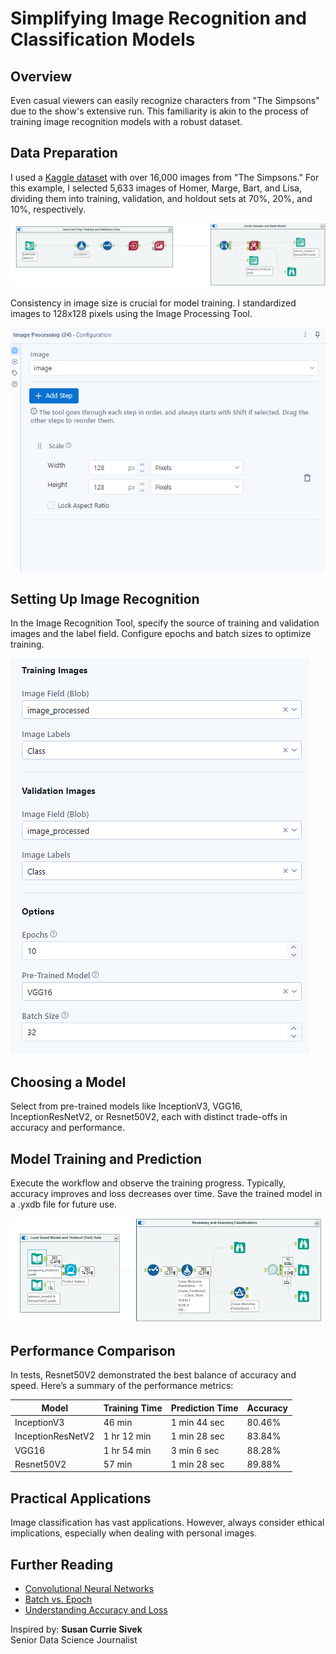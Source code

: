 # Simplifying Image Recognition and Classification Models

## Overview
Even casual viewers can easily recognize characters from "The Simpsons" due to the show's extensive run. This familiarity is akin to the process of training image recognition models with a robust dataset.


## Data Preparation
I used a [Kaggle dataset](https://www.kaggle.com/datasets/mathurinache/simpsons-images) with over 16,000 images from "The Simpsons." For this example, I selected 5,633 images of Homer, Marge, Bart, and Lisa, dividing them into training, validation, and holdout sets at 70%, 20%, and 10%, respectively.

![Placeholder for Workflow Image](https://github.com/alibinkhalid/alteryx_computer_vision/blob/6936c33d7c5dc81fbe03613f71662127ba17ae75/Workflow%20Overview.png)

Consistency in image size is crucial for model training. I standardized images to 128x128 pixels using the Image Processing Tool.

![Placeholder for Image Processing](https://github.com/alibinkhalid/alteryx_computer_vision/blob/71c8e0aa88f3d13d71fc612ff020e6658b81197a/Image%20Processing.png)

## Setting Up Image Recognition
In the Image Recognition Tool, specify the source of training and validation images and the label field. Configure epochs and batch sizes to optimize training.

![Placeholder for Tool Configuration](https://github.com/alibinkhalid/alteryx_computer_vision/blob/61a91d1b443ec7770a13288e7fadaf8cb45ff948/tool%20configuration.png)

## Choosing a Model
Select from pre-trained models like InceptionV3, VGG16, InceptionResNetV2, or Resnet50V2, each with distinct trade-offs in accuracy and performance.


## Model Training and Prediction
Execute the workflow and observe the training progress. Typically, accuracy improves and loss decreases over time. Save the trained model in a .yxdb file for future use.

![Placeholder for Results Window](https://github.com/alibinkhalid/alteryx_computer_vision/blob/ea388ce2e26cecf3993612101e33635652c6380e/Prediction%20Workflow.png)

## Performance Comparison
In tests, Resnet50V2 demonstrated the best balance of accuracy and speed. Here’s a summary of the performance metrics:

| Model              | Training Time | Prediction Time | Accuracy        |
|--------------------|---------------|-----------------|-----------------|
| InceptionV3        | 46 min        | 1 min 44 sec    | 80.46%          |
| InceptionResNetV2  | 1 hr 12 min   | 1 min 28 sec    | 83.84%          |
| VGG16              | 1 hr 54 min   | 3 min 6 sec     | 88.28%          |
| Resnet50V2         | 57 min        | 1 min 28 sec    | 89.88%          |

## Practical Applications
Image classification has vast applications. However, always consider ethical implications, especially when dealing with personal images.


## Further Reading
- [Convolutional Neural Networks](https://cs231n.github.io)
- [Batch vs. Epoch](https://machinelearningmastery.com)
- [Understanding Accuracy and Loss](https://docs.paperspace.com)





Inspired by:
**Susan Currie Sivek**  
Senior Data Science Journalist
